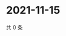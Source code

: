 # 2021-11-15

共 0 条

<!-- BEGIN WEIBO -->
<!-- 最后更新时间 Mon Nov 15 2021 11:00:54 GMT+0800 (China Standard Time) -->

<!-- END WEIBO -->
